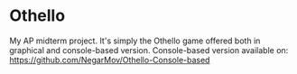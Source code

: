 # Othello
My AP midterm project. It's simply the Othello game offered both in graphical and console-based version.
Console-based version available on: https://github.com/NegarMov/Othello-Console-based

